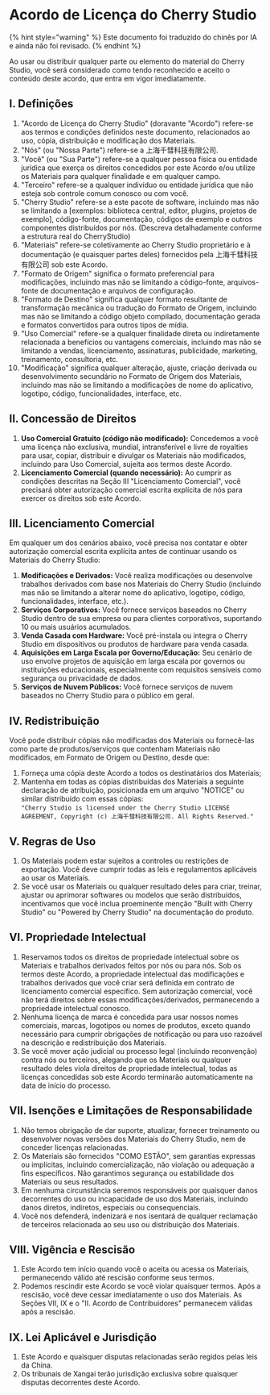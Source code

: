 # Acordo de Licença do Cherry Studio


{% hint style="warning" %}
Este documento foi traduzido do chinês por IA e ainda não foi revisado.
{% endhint %}




Ao usar ou distribuir qualquer parte ou elemento do material do Cherry Studio, você será considerado como tendo reconhecido e aceito o conteúdo deste acordo, que entra em vigor imediatamente.

## I. Definições

1. "Acordo de Licença do Cherry Studio" (doravante "Acordo") refere-se aos termos e condições definidos neste documento, relacionados ao uso, cópia, distribuição e modificação dos Materiais.
2. "Nós" (ou "Nossa Parte") refere-se a 上海千彗科技有限公司.
3. "Você" (ou "Sua Parte") refere-se a qualquer pessoa física ou entidade jurídica que exerça os direitos concedidos por este Acordo e/ou utilize os Materiais para qualquer finalidade e em qualquer campo.
4. "Terceiro" refere-se a qualquer indivíduo ou entidade jurídica que não esteja sob controle comum conosco ou com você.
5. "Cherry Studio" refere-se a este pacote de software, incluindo mas não se limitando a [exemplos: biblioteca central, editor, plugins, projetos de exemplo], código-fonte, documentação, códigos de exemplo e outros componentes distribuídos por nós. (Descreva detalhadamente conforme a estrutura real do CherryStudio)
6. "Materiais" refere-se coletivamente ao Cherry Studio proprietário e à documentação (e quaisquer partes deles) fornecidos pela 上海千彗科技有限公司 sob este Acordo.
7. "Formato de Origem" significa o formato preferencial para modificações, incluindo mas não se limitando a código-fonte, arquivos-fonte de documentação e arquivos de configuração.
8. "Formato de Destino" significa qualquer formato resultante de transformação mecânica ou tradução do Formato de Origem, incluindo mas não se limitando a código objeto compilado, documentação gerada e formatos convertidos para outros tipos de mídia.
9. "Uso Comercial" refere-se a qualquer finalidade direta ou indiretamente relacionada a benefícios ou vantagens comerciais, incluindo mas não se limitando a vendas, licenciamento, assinaturas, publicidade, marketing, treinamento, consultoria, etc.
10. "Modificação" significa qualquer alteração, ajuste, criação derivada ou desenvolvimento secundário no Formato de Origem dos Materiais, incluindo mas não se limitando a modificações de nome do aplicativo, logotipo, código, funcionalidades, interface, etc.

## II. Concessão de Direitos

1. **Uso Comercial Gratuito (código não modificado):** Concedemos a você uma licença não exclusiva, mundial, intransferível e livre de royalties para usar, copiar, distribuir e divulgar os Materiais não modificados, incluindo para Uso Comercial, sujeita aos termos deste Acordo.
2. **Licenciamento Comercial (quando necessário):** Ao cumprir as condições descritas na Seção III "Licenciamento Comercial", você precisará obter autorização comercial escrita explícita de nós para exercer os direitos sob este Acordo.

## III. Licenciamento Comercial

Em qualquer um dos cenários abaixo, você precisa nos contatar e obter autorização comercial escrita explícita antes de continuar usando os Materiais do Cherry Studio:

1. **Modificações e Derivados:** Você realiza modificações ou desenvolve trabalhos derivados com base nos Materiais do Cherry Studio (incluindo mas não se limitando a alterar nome do aplicativo, logotipo, código, funcionalidades, interface, etc.).
2. **Serviços Corporativos:** Você fornece serviços baseados no Cherry Studio dentro de sua empresa ou para clientes corporativos, suportando 10 ou mais usuários acumulados.
3. **Venda Casada com Hardware:** Você pré-instala ou integra o Cherry Studio em dispositivos ou produtos de hardware para venda casada.
4. **Aquisições em Larga Escala por Governo/Educação:** Seu cenário de uso envolve projetos de aquisição em larga escala por governos ou instituições educacionais, especialmente com requisitos sensíveis como segurança ou privacidade de dados.
5. **Serviços de Nuvem Públicos:** Você fornece serviços de nuvem baseados no Cherry Studio para o público em geral.

## IV. Redistribuição

Você pode distribuir cópias não modificadas dos Materiais ou fornecê-las como parte de produtos/serviços que contenham Materiais não modificados, em Formato de Origem ou Destino, desde que:

1. Forneça uma cópia deste Acordo a todos os destinatários dos Materiais;
2. Mantenha em todas as cópias distribuídas dos Materiais a seguinte declaração de atribuição, posicionada em um arquivo "NOTICE" ou similar distribuído com essas cópias:  
   `"Cherry Studio is licensed under the Cherry Studio LICENSE AGREEMENT, Copyright (c) 上海千彗科技有限公司. All Rights Reserved."`

## V. Regras de Uso

1. Os Materiais podem estar sujeitos a controles ou restrições de exportação. Você deve cumprir todas as leis e regulamentos aplicáveis ao usar os Materiais.
2. Se você usar os Materiais ou qualquer resultado deles para criar, treinar, ajustar ou aprimorar softwares ou modelos que serão distribuídos, incentivamos que você inclua proeminente menção "Built with Cherry Studio" ou "Powered by Cherry Studio" na documentação do produto.

## VI. Propriedade Intelectual

1. Reservamos todos os direitos de propriedade intelectual sobre os Materiais e trabalhos derivados feitos por nós ou para nós. Sob os termos deste Acordo, a propriedade intelectual das modificações e trabalhos derivados que você criar será definida em contrato de licenciamento comercial específico. Sem autorização comercial, você não terá direitos sobre essas modificações/derivados, permanecendo a propriedade intelectual conosco.
2. Nenhuma licença de marca é concedida para usar nossos nomes comerciais, marcas, logotipos ou nomes de produtos, exceto quando necessário para cumprir obrigações de notificação ou para uso razoável na descrição e redistribuição dos Materiais.
3. Se você mover ação judicial ou processo legal (incluindo reconvenção) contra nós ou terceiros, alegando que os Materiais ou qualquer resultado deles viola direitos de propriedade intelectual, todas as licenças concedidas sob este Acordo terminarão automaticamente na data de início do processo.

## VII. Isenções e Limitações de Responsabilidade

1. Não temos obrigação de dar suporte, atualizar, fornecer treinamento ou desenvolver novas versões dos Materiais do Cherry Studio, nem de conceder licenças relacionadas.
2. Os Materiais são fornecidos "COMO ESTÃO", sem garantias expressas ou implícitas, incluindo comercialização, não violação ou adequação a fins específicos. Não garantimos segurança ou estabilidade dos Materiais ou seus resultados.
3. Em nenhuma circunstância seremos responsáveis por quaisquer danos decorrentes do uso ou incapacidade de uso dos Materiais, incluindo danos diretos, indiretos, especiais ou consequenciais.
4. Você nos defenderá, indenizará e nos isentará de qualquer reclamação de terceiros relacionada ao seu uso ou distribuição dos Materiais.

## VIII. Vigência e Rescisão

1. Este Acordo tem início quando você o aceita ou acessa os Materiais, permanecendo válido até rescisão conforme seus termos.
2. Podemos rescindir este Acordo se você violar quaisquer termos. Após a rescisão, você deve cessar imediatamente o uso dos Materiais. As Seções VII, IX e o "II. Acordo de Contribuidores" permanecem válidas após a rescisão.

## IX. Lei Aplicável e Jurisdição

1. Este Acordo e quaisquer disputas relacionadas serão regidos pelas leis da China.
2. Os tribunais de Xangai terão jurisdição exclusiva sobre quaisquer disputas decorrentes deste Acordo.
